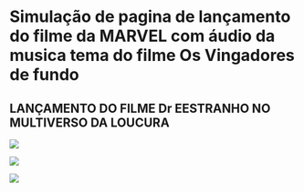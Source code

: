 # Simulação de pagina de lançamento do filme da MARVEL com áudio da musica tema do filme Os Vingadores de fundo

## LANÇAMENTO DO FILME Dr EESTRANHO NO MULTIVERSO DA LOUCURA

<p align="center">

<img src=./Dr_estranho/prints_da_tela/imagem_inicial.jpg> <br />

<img src=./prints_de_tela/imagem_intermediaria.jpg> <br /> 
 
<img src=./prints_de_tela/imagem_final.jpg> <br />
